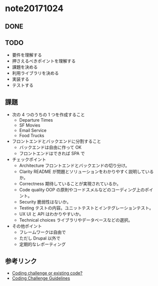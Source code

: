 # note20171024


## DONE



## TODO

- 要件を理解する
- 押さえるべきポイントを理解する
- 課題を決める
- 利用ライブラリを決める
- 実装する
- テストする


## 課題

- 次の 4 つのうちの 1 つを作成すること
    - Departure Times
    - SF Movies
    - Email Service
    - Food Trucks
- フロントエンドとバックエンドに分割すること
    - バックエンドは自由に作って OK
    - フロントエンドはできれば SPA で
- チェックポイント
    - Architecture フロントエンドとバックエンドの切り分け。
    - Clarity README が問題とソリューションをわかりやすく説明しているか。
    - Correctness 期待していることが実現されているか。
    - Code quality OOP の原則やコードスメルなどのコーディング上のポイント。
    - Security 脆弱性はないか。
    - Testing テストの内容。ユニットテストとインテグレーションテスト。
    - UX UI と API はわかりやすいか。
    - Technical choices ライブラリやデータベースなどの選択。
- その他ポイント
    - フレームワークは自由で
    - ただし Drupal 以外で
    - 定期的なレポーティング


## 参考リンク

- [Coding challenge or existing code?](https://github.com/uber/coding-challenge-tools)
- [Coding Challenge Guidelines](https://github.com/uber/coding-challenge-tools/blob/master/coding_challenge.md)

